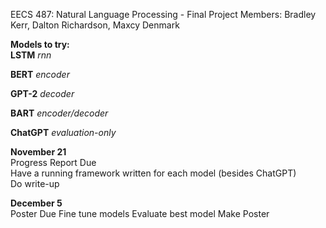 EECS 487: Natural Language Processing - Final Project
Members: Bradley Kerr, Dalton Richardson, Maxcy Denmark


**Models to try:**  
<b>LSTM</b>	*rnn*  

<b>BERT</b>	*encoder*  

<b>GPT-2</b>	*decoder*  

<b>BART</b>	*encoder/decoder*  

<b>ChatGPT</b>	*evaluation-only*  

**November 21**  
Progress Report Due  
Have a running framework written for each model (besides ChatGPT)  
Do write-up  

**December 5**  
Poster Due
Fine tune models
Evaluate best model
Make Poster
